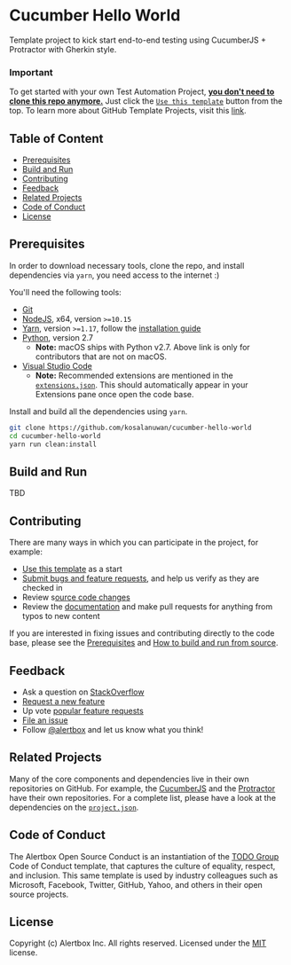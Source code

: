# Cucumber Hello World

Template project to kick start end-to-end testing using CucumberJS + Protractor with Gherkin style.

### Important

To get started with your own Test Automation Project, [**you don't need to clone this repo anymore.**](https://github.blog/2019-06-06-generate-new-repositories-with-repository-templates/) Just click the [`Use this template`](https://github.com/kosalanuwan/cucumber-hello-world/generate) button from the top. To learn more about GitHub Template Projects, visit this [link](https://help.github.com/en/articles/creating-a-repository-from-a-template).

## Table of Content

- [Prerequisites](#prerequisites)
- [Build and Run](#build-and-run)
- [Contributing](#contributing)
- [Feedback](#feedback)
- [Related Projects](#related-projects)
- [Code of Conduct](#code-of-conduct)
- [License](#license)

## Prerequisites

In order to download necessary tools, clone the repo, and install dependencies via `yarn`, you need access to the internet :)

You'll need the following tools:

- [Git]()
- [NodeJS](), x64, version `>=10.15`
- [Yarn](), version `>=1.17`, follow the [installation guide]()
- [Python](), version 2.7
  - **Note:** macOS ships with Python v2.7. Above link is only for contributors that are not on macOS.
- [Visual Studio Code]()
  - **Note:** Recommended extensions are mentioned in the [`extensions.json`](). This should automatically appear in your Extensions pane once open the code base.

Install and build all the dependencies using `yarn`.
```bash
git clone https://github.com/kosalanuwan/cucumber-hello-world
cd cucumber-hello-world
yarn run clean:install
```

## Build and Run

TBD

## Contributing

There are many ways in which you can participate in the project, for example:

- [Use this template]() as a start
- [Submit bugs and feature requests](), and help us verify as they are checked in
- Review s[ource code changes]()
- Review the [documentation]() and make pull requests for anything from typos to new content

If you are interested in fixing issues and contributing directly to the code base, please see the [Prerequisites](#prerequisites) and [How to build and run from source](#build-and-run).

## Feedback

- Ask a question on [StackOverflow]()
- [Request a new feature]()
- Up vote [popular feature requests]()
- [File an issue]()
- Follow [@alertbox]() and let us know what you think!

## Related Projects

Many of the core components and dependencies live in their own repositories on GitHub. For example, the [CucumberJS]() and the [Protractor]() have their own repositories. For a complete list, please have a look at the dependencies on the [`project.json`]().

## Code of Conduct

The Alertbox Open Source Conduct is an instantiation of the [TODO Group](https://todogroup.org/) Code of Conduct template, that captures the culture of equality, respect, and inclusion. This same template is used by industry colleagues such as Microsoft, Facebook, Twitter, GitHub, Yahoo, and others in their open source projects.

## License

Copyright (c) Alertbox Inc. All rights reserved.
Licensed under the [MIT](LICENSE) license.